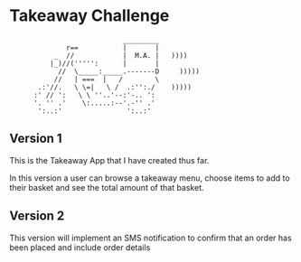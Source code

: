 Takeaway Challenge
==================
```
                            _________
              r==           |       |
           _  //            |  M.A. |   ))))
          |_)//(''''':      |       |
            //  \_____:_____.-------D     )))))
           //   | ===  |   /        \
       .:'//.   \ \=|   \ /  .:'':./    )))))
      :' // ':   \ \ ''..'--:'-.. ':
      '. '' .'    \:.....:--'.-'' .'
       ':..:'                ':..:'

 ```

## Version 1

This is the Takeaway App that I have created thus far. 

In this version a user can browse a takeaway menu, choose items to add to their basket and see the total amount of that basket. 

## Version 2

This version will implement an SMS notification to confirm that an order has been placed and include order details 